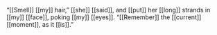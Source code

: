 “[[Smell]] [[my]] hair,” [[she]] [[said]], and [[put]] her [[long]] strands in [[my]] [[face]], poking [[my]] [[eyes]]. “[[Remember]] the [[current]] [[moment]], as it [[is]].”
